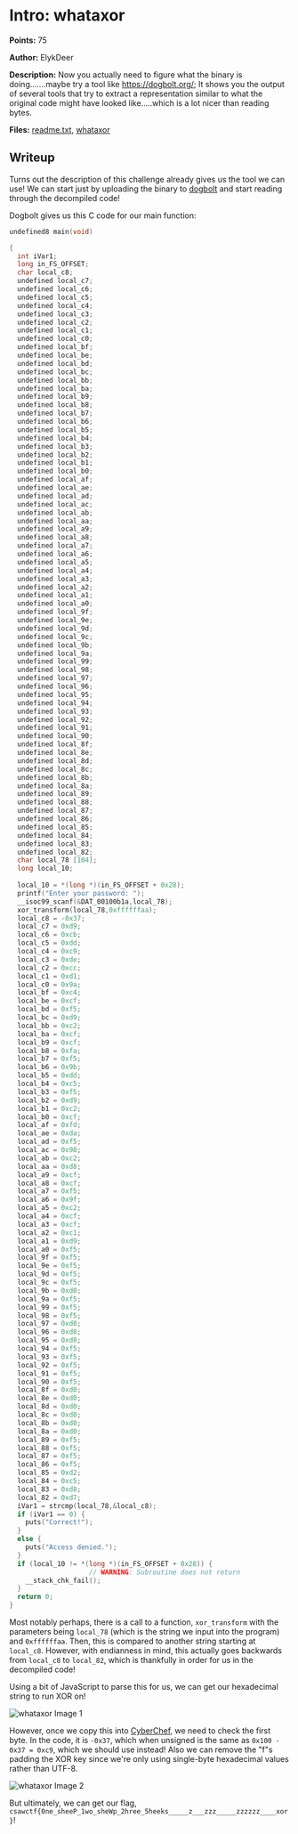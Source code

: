 # Intro: whataxor

**Points:** 75

**Author:** ElykDeer

**Description:** Now you actually need to figure what the binary is doing.......maybe try a tool like https://dogbolt.org/; It shows you the output of several tools that try to extract a representation similar to what the original code might have looked like.....which is a lot nicer than reading bytes.

**Files:** [readme.txt](files/readme[1].txt), [whataxor](files/whataxor[1])

## Writeup

Turns out the description of this challenge already gives us the tool we can use! We can start just by uploading the binary to [dogbolt](https://dogbolt.org) and start reading through the decompiled code!

Dogbolt gives us this C code for our main function:

```c
undefined8 main(void)

{
  int iVar1;
  long in_FS_OFFSET;
  char local_c8;
  undefined local_c7;
  undefined local_c6;
  undefined local_c5;
  undefined local_c4;
  undefined local_c3;
  undefined local_c2;
  undefined local_c1;
  undefined local_c0;
  undefined local_bf;
  undefined local_be;
  undefined local_bd;
  undefined local_bc;
  undefined local_bb;
  undefined local_ba;
  undefined local_b9;
  undefined local_b8;
  undefined local_b7;
  undefined local_b6;
  undefined local_b5;
  undefined local_b4;
  undefined local_b3;
  undefined local_b2;
  undefined local_b1;
  undefined local_b0;
  undefined local_af;
  undefined local_ae;
  undefined local_ad;
  undefined local_ac;
  undefined local_ab;
  undefined local_aa;
  undefined local_a9;
  undefined local_a8;
  undefined local_a7;
  undefined local_a6;
  undefined local_a5;
  undefined local_a4;
  undefined local_a3;
  undefined local_a2;
  undefined local_a1;
  undefined local_a0;
  undefined local_9f;
  undefined local_9e;
  undefined local_9d;
  undefined local_9c;
  undefined local_9b;
  undefined local_9a;
  undefined local_99;
  undefined local_98;
  undefined local_97;
  undefined local_96;
  undefined local_95;
  undefined local_94;
  undefined local_93;
  undefined local_92;
  undefined local_91;
  undefined local_90;
  undefined local_8f;
  undefined local_8e;
  undefined local_8d;
  undefined local_8c;
  undefined local_8b;
  undefined local_8a;
  undefined local_89;
  undefined local_88;
  undefined local_87;
  undefined local_86;
  undefined local_85;
  undefined local_84;
  undefined local_83;
  undefined local_82;
  char local_78 [104];
  long local_10;
  
  local_10 = *(long *)(in_FS_OFFSET + 0x28);
  printf("Enter your password: ");
  __isoc99_scanf(&DAT_00100b1a,local_78);
  xor_transform(local_78,0xffffffaa);
  local_c8 = -0x37;
  local_c7 = 0xd9;
  local_c6 = 0xcb;
  local_c5 = 0xdd;
  local_c4 = 0xc9;
  local_c3 = 0xde;
  local_c2 = 0xcc;
  local_c1 = 0xd1;
  local_c0 = 0x9a;
  local_bf = 0xc4;
  local_be = 0xcf;
  local_bd = 0xf5;
  local_bc = 0xd9;
  local_bb = 0xc2;
  local_ba = 0xcf;
  local_b9 = 0xcf;
  local_b8 = 0xfa;
  local_b7 = 0xf5;
  local_b6 = 0x9b;
  local_b5 = 0xdd;
  local_b4 = 0xc5;
  local_b3 = 0xf5;
  local_b2 = 0xd9;
  local_b1 = 0xc2;
  local_b0 = 0xcf;
  local_af = 0xfd;
  local_ae = 0xda;
  local_ad = 0xf5;
  local_ac = 0x98;
  local_ab = 0xc2;
  local_aa = 0xd8;
  local_a9 = 0xcf;
  local_a8 = 0xcf;
  local_a7 = 0xf5;
  local_a6 = 0x9f;
  local_a5 = 0xc2;
  local_a4 = 0xcf;
  local_a3 = 0xcf;
  local_a2 = 0xc1;
  local_a1 = 0xd9;
  local_a0 = 0xf5;
  local_9f = 0xf5;
  local_9e = 0xf5;
  local_9d = 0xf5;
  local_9c = 0xf5;
  local_9b = 0xd0;
  local_9a = 0xf5;
  local_99 = 0xf5;
  local_98 = 0xf5;
  local_97 = 0xd0;
  local_96 = 0xd0;
  local_95 = 0xd0;
  local_94 = 0xf5;
  local_93 = 0xf5;
  local_92 = 0xf5;
  local_91 = 0xf5;
  local_90 = 0xf5;
  local_8f = 0xd0;
  local_8e = 0xd0;
  local_8d = 0xd0;
  local_8c = 0xd0;
  local_8b = 0xd0;
  local_8a = 0xd0;
  local_89 = 0xf5;
  local_88 = 0xf5;
  local_87 = 0xf5;
  local_86 = 0xf5;
  local_85 = 0xd2;
  local_84 = 0xc5;
  local_83 = 0xd8;
  local_82 = 0xd7;
  iVar1 = strcmp(local_78,&local_c8);
  if (iVar1 == 0) {
    puts("Correct!");
  }
  else {
    puts("Access denied.");
  }
  if (local_10 != *(long *)(in_FS_OFFSET + 0x28)) {
                    // WARNING: Subroutine does not return
    __stack_chk_fail();
  }
  return 0;
}
```

Most notably perhaps, there is a call to a function, `xor_transform` with the parameters being `local_78` (which is the string we input into the program) and `0xffffffaa`. Then, this is compared to another string starting at `local_c8`. However, with endianness in mind, this actually goes backwards from `local_c8` to `local_82`, which is thankfully in order for us in the decompiled code!

Using a bit of JavaScript to parse this for us, we can get our hexadecimal string to run XOR on!

![whataxor Image 1](images/whataxor1.png)

However, once we copy this into [CyberChef](https://gchq.github.io/CyberChef/), we need to check the first byte. In the code, it is `-0x37`, which when unsigned is the same as `0x100 - 0x37 = 0xc9`, which we should use instead! Also we can remove the "f"s padding the XOR key since we're only using single-byte hexadecimal values rather than UTF-8. 

![whataxor Image 2](images/whataxor2.png)

But ultimately, we can get our flag, `csawctf{0ne_sheeP_1wo_sheWp_2hree_5heeks_____z___zzz_____zzzzzz____xor}`!
